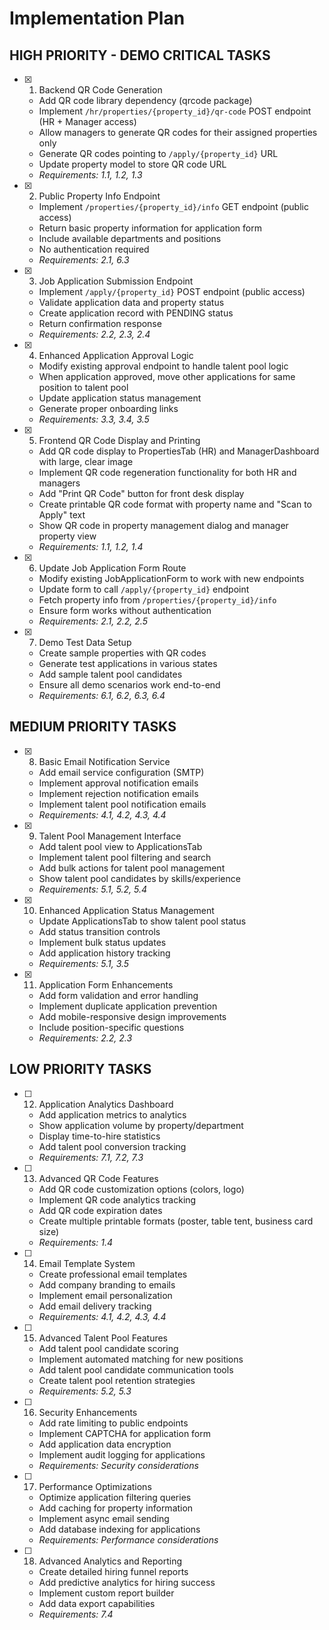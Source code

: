 # Implementation Plan

## HIGH PRIORITY - DEMO CRITICAL TASKS

- [x] 1. Backend QR Code Generation
  - Add QR code library dependency (qrcode package)
  - Implement `/hr/properties/{property_id}/qr-code` POST endpoint (HR + Manager access)
  - Allow managers to generate QR codes for their assigned properties only
  - Generate QR codes pointing to `/apply/{property_id}` URL
  - Update property model to store QR code URL
  - _Requirements: 1.1, 1.2, 1.3_

- [x] 2. Public Property Info Endpoint
  - Implement `/properties/{property_id}/info` GET endpoint (public access)
  - Return basic property information for application form
  - Include available departments and positions
  - No authentication required
  - _Requirements: 2.1, 6.3_

- [x] 3. Job Application Submission Endpoint
  - Implement `/apply/{property_id}` POST endpoint (public access)
  - Validate application data and property status
  - Create application record with PENDING status
  - Return confirmation response
  - _Requirements: 2.2, 2.3, 2.4_

- [x] 4. Enhanced Application Approval Logic
  - Modify existing approval endpoint to handle talent pool logic
  - When application approved, move other applications for same position to talent pool
  - Update application status management
  - Generate proper onboarding links
  - _Requirements: 3.3, 3.4, 3.5_

- [x] 5. Frontend QR Code Display and Printing
  - Add QR code display to PropertiesTab (HR) and ManagerDashboard with large, clear image
  - Implement QR code regeneration functionality for both HR and managers
  - Add "Print QR Code" button for front desk display
  - Create printable QR code format with property name and "Scan to Apply" text
  - Show QR code in property management dialog and manager property view
  - _Requirements: 1.1, 1.2, 1.4_

- [x] 6. Update Job Application Form Route
  - Modify existing JobApplicationForm to work with new endpoints
  - Update form to call `/apply/{property_id}` endpoint
  - Fetch property info from `/properties/{property_id}/info`
  - Ensure form works without authentication
  - _Requirements: 2.1, 2.2, 2.5_

- [x] 7. Demo Test Data Setup
  - Create sample properties with QR codes
  - Generate test applications in various states
  - Add sample talent pool candidates
  - Ensure all demo scenarios work end-to-end
  - _Requirements: 6.1, 6.2, 6.3, 6.4_

## MEDIUM PRIORITY TASKS

- [x] 8. Basic Email Notification Service
  - Add email service configuration (SMTP)
  - Implement approval notification emails
  - Implement rejection notification emails
  - Implement talent pool notification emails
  - _Requirements: 4.1, 4.2, 4.3, 4.4_

- [x] 9. Talent Pool Management Interface
  - Add talent pool view to ApplicationsTab
  - Implement talent pool filtering and search
  - Add bulk actions for talent pool management
  - Show talent pool candidates by skills/experience
  - _Requirements: 5.1, 5.2, 5.4_

- [x] 10. Enhanced Application Status Management
  - Update ApplicationsTab to show talent pool status
  - Add status transition controls
  - Implement bulk status updates
  - Add application history tracking
  - _Requirements: 5.1, 3.5_

- [x] 11. Application Form Enhancements
  - Add form validation and error handling
  - Implement duplicate application prevention
  - Add mobile-responsive design improvements
  - Include position-specific questions
  - _Requirements: 2.2, 2.3_

## LOW PRIORITY TASKS

- [ ] 12. Application Analytics Dashboard
  - Add application metrics to analytics
  - Show application volume by property/department
  - Display time-to-hire statistics
  - Add talent pool conversion tracking
  - _Requirements: 7.1, 7.2, 7.3_

- [ ] 13. Advanced QR Code Features
  - Add QR code customization options (colors, logo)
  - Implement QR code analytics tracking
  - Add QR code expiration dates
  - Create multiple printable formats (poster, table tent, business card size)
  - _Requirements: 1.4_

- [ ] 14. Email Template System
  - Create professional email templates
  - Add company branding to emails
  - Implement email personalization
  - Add email delivery tracking
  - _Requirements: 4.1, 4.2, 4.3, 4.4_

- [ ] 15. Advanced Talent Pool Features
  - Add talent pool candidate scoring
  - Implement automated matching for new positions
  - Add talent pool candidate communication tools
  - Create talent pool retention strategies
  - _Requirements: 5.2, 5.3_

- [ ] 16. Security Enhancements
  - Add rate limiting to public endpoints
  - Implement CAPTCHA for application form
  - Add application data encryption
  - Implement audit logging for applications
  - _Requirements: Security considerations_

- [ ] 17. Performance Optimizations
  - Optimize application filtering queries
  - Add caching for property information
  - Implement async email sending
  - Add database indexing for applications
  - _Requirements: Performance considerations_

- [ ] 18. Advanced Analytics and Reporting
  - Create detailed hiring funnel reports
  - Add predictive analytics for hiring success
  - Implement custom report builder
  - Add data export capabilities
  - _Requirements: 7.4_